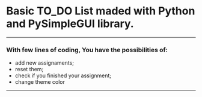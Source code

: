 # Basic TO_DO List maded with Python and PySimpleGUI library.
---

### With few lines of coding, You have the possibilities of:

- add new assignaments; 
- reset them;
- check if you finished your assignment;
- change theme color

---

